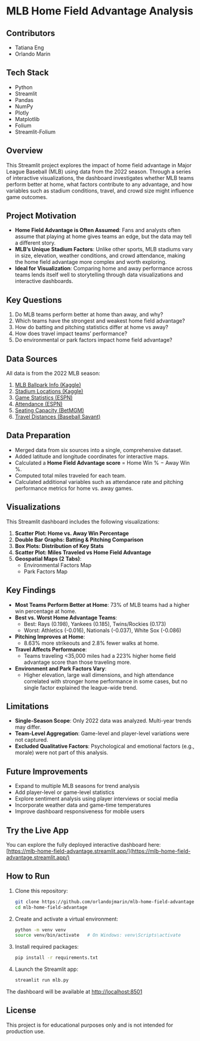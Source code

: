 # MLB Home Field Advantage Analysis

## Contributors

- Tatiana Eng  
- Orlando Marin

## Tech Stack

- Python  
- Streamlit  
- Pandas  
- NumPy  
- Plotly  
- Matplotlib  
- Folium  
- Streamlit-Folium

## Overview

This Streamlit project explores the impact of home field advantage in Major League Baseball (MLB) using data from the 2022 season. Through a series of interactive visualizations, the dashboard investigates whether MLB teams perform better at home, what factors contribute to any advantage, and how variables such as stadium conditions, travel, and crowd size might influence game outcomes.

## Project Motivation

- **Home Field Advantage is Often Assumed**: Fans and analysts often assume that playing at home gives teams an edge, but the data may tell a different story.  
- **MLB’s Unique Stadium Factors**: Unlike other sports, MLB stadiums vary in size, elevation, weather conditions, and crowd attendance, making the home field advantage more complex and worth exploring.  
- **Ideal for Visualization**: Comparing home and away performance across teams lends itself well to storytelling through data visualizations and interactive dashboards.

## Key Questions

1. Do MLB teams perform better at home than away, and why?  
2. Which teams have the strongest and weakest home field advantage?  
3. How do batting and pitching statistics differ at home vs away?  
4. How does travel impact teams’ performance?  
5. Do environmental or park factors impact home field advantage?

## Data Sources

All data is from the 2022 MLB season:

1. [MLB Ballpark Info (Kaggle)](https://www.kaggle.com/datasets/paulrjohnson/mlb-ballparks)  
2. [Stadium Locations (Kaggle)](https://www.kaggle.com/datasets/logandonaldson/sports-stadium-locations)  
3. [Game Statistics (ESPN)](https://www.espn.com/mlb/standings/_/season/2022/group/overall)  
4. [Attendance (ESPN)](https://www.espn.com/mlb/attendance/_/year/2022)  
5. [Seating Capacity (BetMGM)](https://sports.betmgm.com/en/blog/mlb/biggest-mlb-stadiums-ranking-by-capacity-bm15/)  
6. [Travel Distances (Baseball Savant)](https://baseballsavant.mlb.com/visuals/map?team=&year=2022)  

## Data Preparation

- Merged data from six sources into a single, comprehensive dataset.  
- Added latitude and longitude coordinates for interactive maps.  
- Calculated a **Home Field Advantage score** = Home Win % − Away Win %.  
- Computed total miles traveled for each team.  
- Calculated additional variables such as attendance rate and pitching performance metrics for home vs. away games.

## Visualizations

This Streamlit dashboard includes the following visualizations:

1. **Scatter Plot: Home vs. Away Win Percentage**  
2. **Double Bar Graphs: Batting & Pitching Comparison**  
3. **Box Plots: Distribution of Key Stats**  
4. **Scatter Plot: Miles Traveled vs Home Field Advantage**  
5. **Geospatial Maps (2 Tabs)**:  
   - Environmental Factors Map  
   - Park Factors Map  

## Key Findings

- **Most Teams Perform Better at Home**: 73% of MLB teams had a higher win percentage at home.  
- **Best vs. Worst Home Advantage Teams**:  
  - Best: Rays (0.198), Yankees (0.185), Twins/Rockies (0.173)  
  - Worst: Athletics (-0.016), Nationals (-0.037), White Sox (-0.086)  
- **Pitching Improves at Home**:  
  - 8.63% more strikeouts and 2.8% fewer walks at home.  
- **Travel Affects Performance**:  
  - Teams traveling <35,000 miles had a 223% higher home field advantage score than those traveling more.  
- **Environment and Park Factors Vary**:  
  - Higher elevation, large wall dimensions, and high attendance correlated with stronger home performance in some cases, but no single factor explained the league-wide trend.

## Limitations

- **Single-Season Scope**: Only 2022 data was analyzed. Multi-year trends may differ.  
- **Team-Level Aggregation**: Game-level and player-level variations were not captured.  
- **Excluded Qualitative Factors**: Psychological and emotional factors (e.g., morale) were not part of this analysis.

## Future Improvements

- Expand to multiple MLB seasons for trend analysis  
- Add player-level or game-level statistics  
- Explore sentiment analysis using player interviews or social media  
- Incorporate weather data and game-time temperatures  
- Improve dashboard responsiveness for mobile users

## Try the Live App

You can explore the fully deployed interactive dashboard here:  
[https://mlb-home-field-advantage.streamlit.app/](https://mlb-home-field-advantage.streamlit.app/)

## How to Run

1. Clone this repository:  
   ```bash
   git clone https://github.com/orlandojmarin/mlb-home-field-advantage.git
   cd mlb-home-field-advantage
   ```

2. Create and activate a virtual environment:  
   ```bash
   python -m venv venv
   source venv/bin/activate   # On Windows: venv\Scripts\activate
   ```

3. Install required packages:  
   ```bash
   pip install -r requirements.txt
   ```

4. Launch the Streamlit app:  
   ```bash
   streamlit run mlb.py
   ```

The dashboard will be available at [http://localhost:8501](http://localhost:8501)

## License

This project is for educational purposes only and is not intended for production use.
